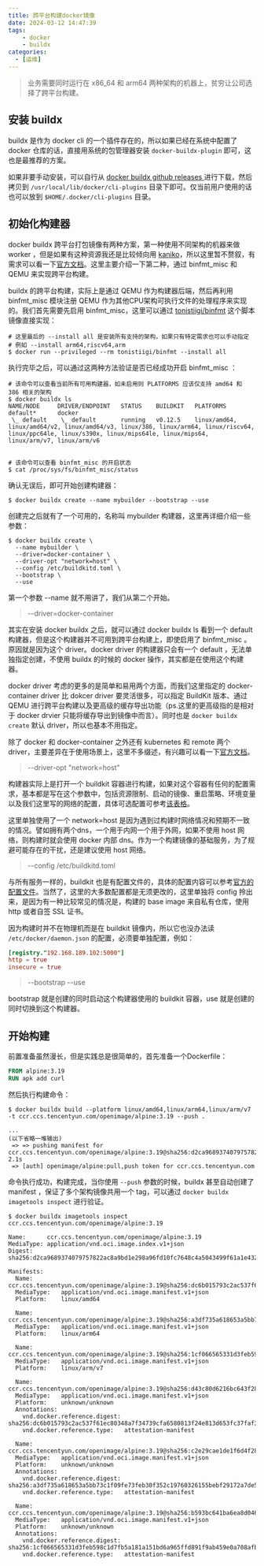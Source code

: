 ```yaml
---
title: 跨平台构建docker镜像
date: 2024-03-12 14:47:39
tags:
    - docker
    - buildx
categories:
  - [运维]
---
```


> 业务需要同时运行在 x86_64 和 arm64 两种架构的机器上，贫穷让公司选择了跨平台构建。

## 安装 buildx

buildx 是作为 docker cli 的一个插件存在的，所以如果已经在系统中配置了 docker 仓库的话，直接用系统的包管理器安装 `docker-buildx-plugin` 即可，这也是最推荐的方案。

如果非要手动安装，可以自行从 [ docker buildx github releases ](https://github.com/docker/buildx/releases/latest) 进行下载，然后拷贝到 `/usr/local/lib/docker/cli-plugins` 目录下即可。仅当前用户使用的话也可以放到 `$HOME/.docker/cli-plugins` 目录。

## 初始化构建器

docker buildx 跨平台打包镜像有两种方案，第一种使用不同架构的机器来做 worker ，但是如果有这种资源我还是比较倾向用 [kaniko](https://github.com/GoogleContainerTools/kaniko)，所以这里暂不赘叙，有需求可以看一下[官方文档](https://docs.docker.com/build/building/multi-platform/#multiple-native-nodes)。这里主要介绍一下第二种，通过 binfmt_misc 和 QEMU 来实现跨平台构建。

buildx 的跨平台构建，实际上是通过 QEMU 作为构建器后端，然后再利用 binfmt_misc 模块注册 QEMU 作为其他CPU架构可执行文件的处理程序来实现的。我们首先需要先启用 binfmt_misc，这里可以通过 [tonistiigi/binfmt](https://github.com/tonistiigi/binfmt) 这个脚本镜像直接实现：

```shell
# 这里最后的 --install all 是安装所有支持的架构，如果只有特定需求也可以手动指定
# 例如 --install arm64,riscv64,arm
$ docker run --privileged --rm tonistiigi/binfmt --install all
```

执行完毕之后，可以通过这两种方法验证是否已经成功开启 binfmt_misc ：

```shell
# 该命令可以查看当前所有可用构建器，如未启用则 PLATFORMS 应该仅支持 amd64 和 386 相关的架构
$ docker buildx ls
NAME/NODE     DRIVER/ENDPOINT   STATUS    BUILDKIT   PLATFORMS
default*      docker
 \_ default    \_ default       running   v0.12.5    linux/amd64, linux/amd64/v2, linux/amd64/v3, linux/386, linux/arm64, linux/riscv64, linux/ppc64le, linux/s390x, linux/mips64le, linux/mips64, linux/arm/v7, linux/arm/v6


# 该命令可以查看 binfmt_misc 的开启状态
$ cat /proc/sys/fs/binfmt_misc/status
```

确认无误后，即可开始创建构建器：

```shell
$ docker buildx create --name mybuilder --bootstrap --use
```

创建完之后就有了一个可用的，名称叫 mybuilder 构建器，这里再详细介绍一些参数：

```shell
$ docker buildx create \
  --name mybuilder \
  --driver=docker-container \
  --driver-opt "network=host" \
  --config /etc/buildkitd.toml \
  --bootstrap \
  --use
```

第一个参数 --name 就不用讲了，我们从第二个开始。

> --driver=docker-container

其实在安装 docker buildx 之后，就可以通过 docker buildx ls 看到一个 default 构建器，但是这个构建器并不可用到跨平台构建上，即使启用了 binfmt_misc 。原因就是因为这个 driver。docker driver 的构建器只会有一个 default ，无法单独指定创建，不使用 buildx 的时候的 docker 操作，其实都是在使用这个构建器。

docker driver 考虑的更多的是简单和易用两个方面，而我们这里指定的 docker-container driver 比 dokcer driver 要灵活很多，可以指定 BuildKit 版本、通过 QEMU 进行跨平台构建以及更高级的缓存导出功能（ps.这里的更高级指的是相对于 docker drvier 只能将缓存导出到镜像中而言）。同时也是 `docker buildx create` 默认 driver，所以也基本不用指定。

除了 docker 和 docker-container 之外还有 kubernetes 和 remote 两个 driver，主要差异在于使用场景上，这里不多缀述，有兴趣可以看一下[官方文档](https://docs.docker.com/build/drivers/)。

> --driver-opt "network=host"

构建器实际上是打开一个 buildkit 容器进行构建，如果对这个容器有任何的配置需求，基本都是写在这个参数中，包括资源限制、启动的镜像、重启策略、环境变量以及我们这里写的网络的配置，具体可选配置可参考[该表格](https://docs.docker.com/build/drivers/docker-container/#synopsis)。

这里单独使用了一个 network=host 是因为遇到过构建时网络情况和预期不一致的情况。譬如拥有两个dns，一个用于内网一个用于外网，如果不使用 host 网络，则构建时就会使用 docker 内部 dns。作为一个构建镜像的基础服务，为了规避可能存在的干扰，还是建议使用 host 网络。

> --config /etc/buildkitd.toml

与所有服务一样的，buildkit 也是有配置文件的，具体的配置内容可以参考[官方的配置文件](https://docs.docker.com/build/buildkit/toml-configuration/)。当然了，这里的大多数配置都是无须更改的，这里单独将 config 拎出来，是因为有一种比较常见的情况是，构建的 base image 来自私有仓库，使用 http 或者自签 SSL 证书。

因为构建时并不在物理机而是在 buildkit 镜像内，所以它也没办法读 `/etc/docker/daemon.json` 的配置，必须要单独配置，例如：

```toml
[registry."192.168.189.102:5000"]
http = true
insecure = true
```

> --bootstrap --use

bootstrap 就是创建的同时启动这个构建器使用的 buildkit 容器，use 就是创建的同时切换到这个构建器。

## 开始构建

前置准备虽然漫长，但是实践总是很简单的，首先准备一个Dockerfile：

```Dockerfile
FROM alpine:3.19
RUN apk add curl
```

然后执行构建命令：
```shell
$ docker buildx build --platform linux/amd64,linux/arm64,linux/arm/v7 -t ccr.ccs.tencentyun.com/openimage/alpine:3.19 --push .

...
(以下省略一堆输出)
 => => pushing manifest for ccr.ccs.tencentyun.com/openimage/alpine:3.19@sha256:d2ca9689374079757822ac8a9bd1e298a96fd10fc7648c4a5043499f61a1e432                                                            2.1s
 => [auth] openimage/alpine:pull,push token for ccr.ccs.tencentyun.com
```

命令执行成功，构建完成，当你使用 `--push` 参数的时候，buildx 甚至自动创建了 manifest ，保证了多个架构镜像共用一个 tag，可以通过 `docker buildx imagetools inspect` 进行验证。

```shell
$ docker buildx imagetools inspect ccr.ccs.tencentyun.com/openimage/alpine:3.19

Name:      ccr.ccs.tencentyun.com/openimage/alpine:3.19
MediaType: application/vnd.oci.image.index.v1+json
Digest:    sha256:d2ca9689374079757822ac8a9bd1e298a96fd10fc7648c4a5043499f61a1e432

Manifests:
  Name:        ccr.ccs.tencentyun.com/openimage/alpine:3.19@sha256:dc6b015793c2ac537f61ec80348a7f34739cfa6580813f24e813d653fc37faf3
  MediaType:   application/vnd.oci.image.manifest.v1+json
  Platform:    linux/amd64

  Name:        ccr.ccs.tencentyun.com/openimage/alpine:3.19@sha256:a3df735a618653a5bb73c1f09fe73feb30f352c19760326155bebf29172a7de5
  MediaType:   application/vnd.oci.image.manifest.v1+json
  Platform:    linux/arm64

  Name:        ccr.ccs.tencentyun.com/openimage/alpine:3.19@sha256:1cf066565331d3feb598c1d7fb5a181a151bd6a965ffd891f9ab459e0a708afb
  MediaType:   application/vnd.oci.image.manifest.v1+json
  Platform:    linux/arm/v7

  Name:        ccr.ccs.tencentyun.com/openimage/alpine:3.19@sha256:d43c80d6216bc643f283163c89b6f3d5813d02e8fa76f5a86115bcf8b16d10a2
  MediaType:   application/vnd.oci.image.manifest.v1+json
  Platform:    unknown/unknown
  Annotations:
    vnd.docker.reference.digest: sha256:dc6b015793c2ac537f61ec80348a7f34739cfa6580813f24e813d653fc37faf3
    vnd.docker.reference.type:   attestation-manifest

  Name:        ccr.ccs.tencentyun.com/openimage/alpine:3.19@sha256:c2e29cae1de1f6d4f285ed5055c871c745862054c8693b2e4d51fa9c3cb49954
  MediaType:   application/vnd.oci.image.manifest.v1+json
  Platform:    unknown/unknown
  Annotations:
    vnd.docker.reference.digest: sha256:a3df735a618653a5bb73c1f09fe73feb30f352c19760326155bebf29172a7de5
    vnd.docker.reference.type:   attestation-manifest

  Name:        ccr.ccs.tencentyun.com/openimage/alpine:3.19@sha256:b593bc641ba6ea8d046ff4d6e78f73ac4be1422c1ad3db0fc23dfc07950d049b
  MediaType:   application/vnd.oci.image.manifest.v1+json
  Platform:    unknown/unknown
  Annotations:
    vnd.docker.reference.digest: sha256:1cf066565331d3feb598c1d7fb5a181a151bd6a965ffd891f9ab459e0a708afb
    vnd.docker.reference.type:   attestation-manifest
```